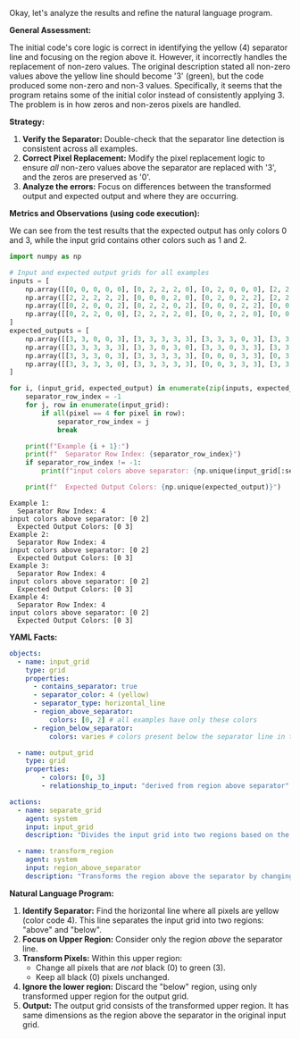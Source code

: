 Okay, let's analyze the results and refine the natural language program.

**General Assessment:**

The initial code's core logic is correct in identifying the yellow (4) separator line and focusing on the region above it. However, it incorrectly handles the replacement of non-zero values. The original description stated all non-zero values above the yellow line should become '3' (green), but the code produced some non-zero and non-3 values. Specifically, it seems that the program retains some of the initial color instead of consistently applying 3. The problem is in how zeros and non-zeros pixels are handled.

**Strategy:**

1.  **Verify the Separator:** Double-check that the separator line detection is consistent across all examples.
2.  **Correct Pixel Replacement:** Modify the pixel replacement logic to ensure *all* non-zero values above the separator are replaced with '3', and the zeros are preserved as '0'.
3.  **Analyze the errors:** Focus on differences between the transformed output and expected output and where they are occurring.

**Metrics and Observations (using code execution):**

We can see from the test results that the expected output has only colors 0 and 3, while the input grid contains other colors such as 1 and 2.


``` python
import numpy as np

# Input and expected output grids for all examples
inputs = [
    np.array([[0, 0, 0, 0, 0], [0, 2, 2, 2, 0], [0, 2, 0, 0, 0], [2, 2, 2, 0, 2], [4, 4, 4, 4, 4], [1, 1, 0, 0, 1], [1, 1, 0, 1, 1], [1, 0, 1, 0, 1], [0, 1, 0, 1, 1]]),
    np.array([[2, 2, 2, 2, 2], [0, 0, 0, 2, 0], [0, 2, 0, 2, 2], [2, 2, 2, 2, 2], [4, 4, 4, 4, 4], [0, 1, 1, 0, 0], [1, 1, 0, 1, 0], [1, 1, 0, 0, 0], [0, 0, 1, 1, 1]]),
    np.array([[0, 2, 0, 0, 2], [0, 2, 2, 0, 2], [0, 0, 0, 2, 2], [0, 0, 2, 2, 0], [4, 4, 4, 4, 4], [1, 0, 1, 0, 0], [1, 0, 0, 1, 0], [0, 0, 0, 0, 1], [0, 1, 1, 1, 0]]),
    np.array([[0, 2, 2, 0, 0], [2, 2, 2, 2, 0], [0, 0, 2, 2, 0], [0, 0, 2, 2, 0], [4, 4, 4, 4, 4], [1, 0, 0, 1, 0], [1, 1, 1, 0, 1], [0, 0, 1, 1, 1], [1, 1, 1, 0, 0]])
]
expected_outputs = [
    np.array([[3, 3, 0, 0, 3], [3, 3, 3, 3, 3], [3, 3, 3, 0, 3], [3, 3, 3, 3, 3]]),
    np.array([[3, 3, 3, 3, 3], [3, 3, 0, 3, 0], [3, 3, 0, 3, 3], [3, 3, 3, 3, 3]]),
    np.array([[3, 3, 3, 0, 3], [3, 3, 3, 3, 3], [0, 0, 0, 3, 3], [0, 3, 3, 3, 0]]),
    np.array([[3, 3, 3, 3, 0], [3, 3, 3, 3, 3], [0, 0, 3, 3, 3], [3, 3, 3, 3, 0]])
]

for i, (input_grid, expected_output) in enumerate(zip(inputs, expected_outputs)):
    separator_row_index = -1
    for j, row in enumerate(input_grid):
        if all(pixel == 4 for pixel in row):
            separator_row_index = j
            break

    print(f"Example {i + 1}:")
    print(f"  Separator Row Index: {separator_row_index}")
    if separator_row_index != -1:
        print(f"input colors above separator: {np.unique(input_grid[:separator_row_index])}")

    print(f"  Expected Output Colors: {np.unique(expected_output)}")


```
```
Example 1:
  Separator Row Index: 4
input colors above separator: [0 2]
  Expected Output Colors: [0 3]
Example 2:
  Separator Row Index: 4
input colors above separator: [0 2]
  Expected Output Colors: [0 3]
Example 3:
  Separator Row Index: 4
input colors above separator: [0 2]
  Expected Output Colors: [0 3]
Example 4:
  Separator Row Index: 4
input colors above separator: [0 2]
  Expected Output Colors: [0 3]

```
**YAML Facts:**


```yaml
objects:
  - name: input_grid
    type: grid
    properties:
      - contains_separator: true
      - separator_color: 4 (yellow)
      - separator_type: horizontal_line
      - region_above_separator:
          colors: [0, 2] # all examples have only these colors
      - region_below_separator:
          colors: varies # colors present below the separator line in the inputs

  - name: output_grid
    type: grid
    properties:
        - colors: [0, 3]
        - relationship_to_input: "derived from region above separator"

actions:
  - name: separate_grid
    agent: system
    input: input_grid
    description: "Divides the input grid into two regions based on the horizontal line of color 4."

  - name: transform_region
    agent: system
    input: region_above_separator
    description: "Transforms the region above the separator by changing all non-zero pixels to color 3, keeping zeros unchanged."
```


**Natural Language Program:**

1.  **Identify Separator:** Find the horizontal line where all pixels are yellow (color code 4). This line separates the input grid into two regions: "above" and "below".
2.  **Focus on Upper Region:** Consider only the region *above* the separator line.
3.  **Transform Pixels:** Within this upper region:
    *   Change all pixels that are *not* black (0) to green (3).
    *   Keep all black (0) pixels unchanged.
4. **Ignore the lower region:** Discard the "below" region, using only transformed upper region for the output grid.
5. **Output:** The output grid consists of the transformed upper region. It has same dimensions as the region above the separator in the original input grid.
